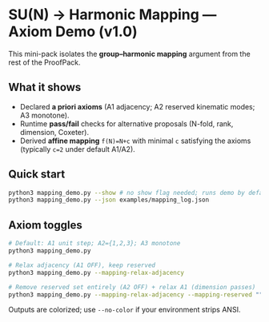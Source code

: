 
# SU(N) → Harmonic Mapping — Axiom Demo (v1.0)

This mini-pack isolates the **group–harmonic mapping** argument from the rest of the ProofPack.

## What it shows

- Declared **a priori axioms** (A1 adjacency; A2 reserved kinematic modes; A3 monotone).
- Runtime **pass/fail** checks for alternative proposals (N-fold, rank, dimension, Coxeter).
- Derived **affine mapping** `f(N)=N+c` with minimal `c` satisfying the axioms (typically `c=2` under default A1/A2).

## Quick start

```bash
python3 mapping_demo.py --show # no show flag needed; runs demo by default
python3 mapping_demo.py --json examples/mapping_log.json
```

## Axiom toggles

```bash
# Default: A1 unit step; A2={1,2,3}; A3 monotone
python3 mapping_demo.py

# Relax adjacency (A1 OFF), keep reserved
python3 mapping_demo.py --mapping-relax-adjacency

# Remove reserved set entirely (A2 OFF) + relax A1 (dimension passes)
python3 mapping_demo.py --mapping-relax-adjacency --mapping-reserved ""
```

Outputs are colorized; use `--no-color` if your environment strips ANSI.
